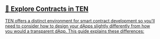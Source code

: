 ## [📄️<!-- --> <!-- -->Explore Contracts in TEN](/docs/getting-started/for-developers/explore-contracts-in-ten.md)

[TEN offers a distinct environment for smart contract development so you'll need to consider how to design your dApps slightly differently from how you would a transparent dApp. This guide explains these differences:](/docs/getting-started/for-developers/explore-contracts-in-ten.md)
